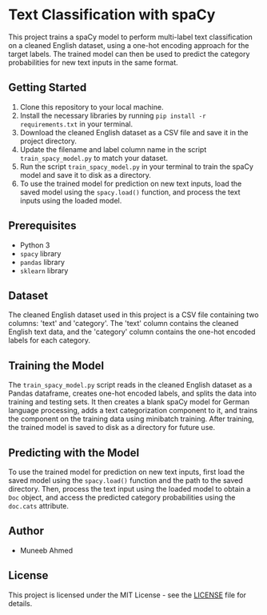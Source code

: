 # Text Classification with spaCy

This project trains a spaCy model to perform multi-label text classification on a cleaned English dataset, using a one-hot encoding approach for the target labels. The trained model can then be used to predict the category probabilities for new text inputs in the same format.

## Getting Started

1. Clone this repository to your local machine.
2. Install the necessary libraries by running `pip install -r requirements.txt` in your terminal.
3. Download the cleaned English dataset as a CSV file and save it in the project directory.
4. Update the filename and label column name in the script `train_spacy_model.py` to match your dataset.
5. Run the script `train_spacy_model.py` in your terminal to train the spaCy model and save it to disk as a directory.
6. To use the trained model for prediction on new text inputs, load the saved model using the `spacy.load()` function, and process the text inputs using the loaded model.

## Prerequisites

- Python 3
- `spacy` library
- `pandas` library
- `sklearn` library

## Dataset

The cleaned English dataset used in this project is a CSV file containing two columns: 'text' and 'category'. The 'text' column contains the cleaned English text data, and the 'category' column contains the one-hot encoded labels for each category.

## Training the Model

The `train_spacy_model.py` script reads in the cleaned English dataset as a Pandas dataframe, creates one-hot encoded labels, and splits the data into training and testing sets. It then creates a blank spaCy model for German language processing, adds a text categorization component to it, and trains the component on the training data using minibatch training. After training, the trained model is saved to disk as a directory for future use.

## Predicting with the Model

To use the trained model for prediction on new text inputs, first load the saved model using the `spacy.load()` function and the path to the saved directory. Then, process the text input using the loaded model to obtain a `Doc` object, and access the predicted category probabilities using the `doc.cats` attribute.

## Author

- Muneeb Ahmed

## License

This project is licensed under the MIT License - see the [LICENSE](LICENSE) file for details.
